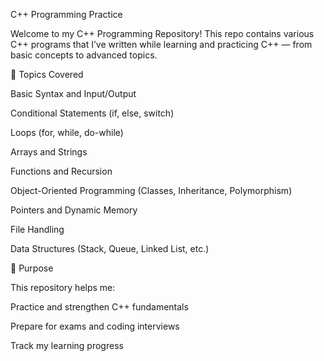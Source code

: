 C++ Programming Practice

Welcome to my C++ Programming Repository!
This repo contains various C++ programs that I’ve written while learning and practicing C++ — from basic concepts to advanced topics.

📘 Topics Covered

Basic Syntax and Input/Output

Conditional Statements (if, else, switch)

Loops (for, while, do-while)

Arrays and Strings

Functions and Recursion

Object-Oriented Programming (Classes, Inheritance, Polymorphism)

Pointers and Dynamic Memory

File Handling

Data Structures (Stack, Queue, Linked List, etc.)

🧠 Purpose

This repository helps me:

Practice and strengthen C++ fundamentals

Prepare for exams and coding interviews

Track my learning progress

